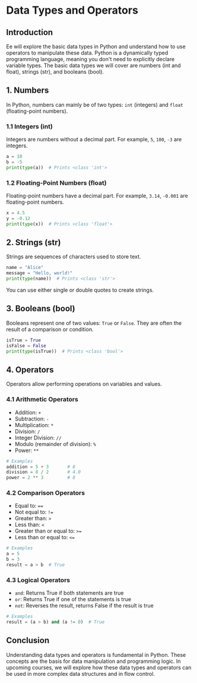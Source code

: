 # Data Types and Operators

## Introduction
Ee will explore the basic data types in Python and understand how to use operators to manipulate these data. Python is a dynamically typed programming language, meaning you don't need to explicitly declare variable types. The basic data types we will cover are numbers (int and float), strings (str), and booleans (bool).

## 1. Numbers
In Python, numbers can mainly be of two types: `int` (integers) and `float` (floating-point numbers).

### 1.1 Integers (int)
Integers are numbers without a decimal part. For example, `5`, `100`, `-3` are integers.

```py
a = 10
b = -5
print(type(a))  # Prints <class 'int'>
```

### 1.2 Floating-Point Numbers (float)
Floating-point numbers have a decimal part. For example, `3.14`, `-0.001` are floating-point numbers.

```py
x = 4.5
y = -0.12
print(type(x))  # Prints <class 'float'>
```

## 2. Strings (str)
Strings are sequences of characters used to store text.

```py
name = "Alice"
message = "Hello, world!"
print(type(name))  # Prints <class 'str'>
```
You can use either single or double quotes to create strings.

## 3. Booleans (bool)
Booleans represent one of two values: `True` or `False`. They are often the result of a comparison or condition.

```py
isTrue = True
isFalse = False
print(type(isTrue))  # Prints <class 'bool'>
```

## 4. Operators
Operators allow performing operations on variables and values.

### 4.1 Arithmetic Operators
- Addition: `+`
- Subtraction: `-`
- Multiplication: `*`
- Division: `/`
- Integer Division: `//`
- Modulo (remainder of division): `%`
- Power: `**`

```py
# Examples
addition = 5 + 3       # 8
division = 8 / 2       # 4.0
power = 2 ** 3         # 8
```

### 4.2 Comparison Operators
- Equal to: `==`
- Not equal to: `!=`
- Greater than: `>`
- Less than: `<`
- Greater than or equal to: `>=`
- Less than or equal to: `<=`

```py
# Examples
a = 5
b = 3
result = a > b  # True
```

### 4.3 Logical Operators
- `and`: Returns True if both statements are true
- `or`: Returns True if one of the statements is true
- `not`: Reverses the result, returns False if the result is true

```py
# Examples
result = (a > b) and (a != 0)  # True
```

## Conclusion
Understanding data types and operators is fundamental in Python. These concepts are the basis for data manipulation and programming logic. In upcoming courses, we will explore how these data types and operators can be used in more complex data structures and in flow control.
